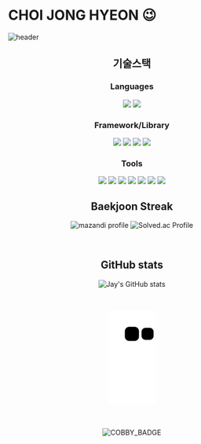# CHOI JONG HYEON 😉

![header](https://capsule-render.vercel.app/api?type=waving&color=auto&height=300&section=header&desc=WELCOME!&descSize=60&animation=fadeIn&reversal=true&descAlign=80)




<div align="center">
  
  ## 기술스택
  ### **Languages**

  <img src="https://img.shields.io/badge/Java-007396?style=plastic&logo=Java&logoColor=white"/> 
  <img src="https://img.shields.io/badge/Python-3776AB?style=plastic&logo=python&logoColor=white"/>
  
  ### **Framework/Library**

  <img src="https://img.shields.io/badge/springboot-6DB33F?style=plastic&logo=springboot&logoColor=white"/>
  <img src="https://img.shields.io/badge/Django-092E20?style=plastic&logo=django&logoColor=white"/>
  <img src="https://img.shields.io/badge/React-61DAFB?style=plastic&logo=react&logoColor=white"/>
  <img src="https://img.shields.io/badge/Vue.js-4FC08D?style=plastic&logo=vue.js&logoColor=white"/>

  ### **Tools**

  <img src="https://img.shields.io/badge/Intellij-000000?style=plastic&logo=intellijidea&logoColor=white"/> 
  <img src="https://img.shields.io/badge/pycharm-000000?style=plastic&logo=pycharm&logoColor=white"/> 
  <img src="https://img.shields.io/badge/Git-F05032?style=plastic&logo=Git&logoColor=white"/> 
  <img src="https://img.shields.io/badge/jira-0052CC?style=plastic&logo=jira&logoColor=white"/> 
  <img src="https://img.shields.io/badge/PostMan-FF6C37?style=plastic&logo=PostMan&logoColor=white"/>
  <img src="https://img.shields.io/badge/Figma-F24E1E?style=plastic&logo=figma&logoColor=white"/>
  <img src="https://img.shields.io/badge/Swagger-85EA2D?style=plastic&logo=swagger&logoColor=white"/>
  
  <br>
  
  ## Baekjoon Streak
  
  ![mazandi profile](http://mazandi.herokuapp.com/api?handle=chn9801&theme=warm)  ![Solved.ac Profile](http://mazassumnida.wtf/api/generate_badge?boj=chn9801)
  
  <br>
  
  ## GitHub stats
  
  ![Jay's GitHub stats](https://github-readme-stats.vercel.app/api?username=JonghyeonC&show_icons=true&theme=radical&card_width=1000)
  
  <br>
  
  ![snake gif](https://github.com/JonghyeonC/JonghyeonC/blob/output/github-contribution-grid-snake.svg)
  
  <br>
  
  ![COBBY_BADGE](https://cobby-play.com/api/user/badge/JonghyeonC?theme=2)
</div>


<!--
**JonghyeonC/JonghyeonC** is a ✨ _special_ ✨ repository because its `README.md` (this file) appears on your GitHub profile.

Here are some ideas to get you started:
- 🔭 I’m currently working on ...
- 🌱 I’m currently learning ...
- 👯 I’m looking to collaborate on ...
- 🤔 I’m looking for help with ...
- 💬 Ask me about ...
- 📫 How to reach me: ...
- 😄 Pronouns: ...
- ⚡ Fun fact: ...
-->
